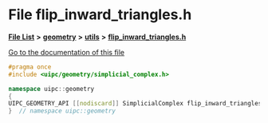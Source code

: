 

# File flip\_inward\_triangles.h

[**File List**](files.md) **>** [**geometry**](dir_04894967a28d068f10a69f6e8a07a2cb.md) **>** [**utils**](dir_739799d2da88efedfd4a7c44220c72e4.md) **>** [**flip\_inward\_triangles.h**](flip__inward__triangles_8h.md)

[Go to the documentation of this file](flip__inward__triangles_8h.md)


```C++
#pragma once
#include <uipc/geometry/simplicial_complex.h>

namespace uipc::geometry
{
UIPC_GEOMETRY_API [[nodiscard]] SimplicialComplex flip_inward_triangles(const SimplicialComplex& sc);
}  // namespace uipc::geometry
```


